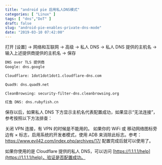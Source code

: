 ```yaml
---
title: "android pie 启用私人DNS模式"
categories: [ "Linux" ]
tags: [ "dns","DoT" ]
draft: false
slug: "android-pie-enables-private-dns-mode"
date: "2019-03-10 07:42:00"
---
```


打开 [设置] → 网络和互联网 → 高级 → 私人 DNS → 私人 DNS 提供的主机名 → 输入上述提供商提供的主机名 → 保存


<!--more-->


```bash
DNS over TLS 提供商
Google: dns.google

Cloudflare: 1dot1dot1dot1.cloudflare-dns.com

Quad9: dns.quad9.net

CleanBrowsing: security-filter-dns.cleanbrowsing.org

红鱼 DNS: dns.rubyfish.cn
```

保存以后，如果私人 DNS 下方显示主机名代表配置成功，如果显示“无法连接”，参考按照以下方法排查：

关闭 VPN 连接，有 VPN 的时候是不能用的。
如果你的 WiFi 或 移动网络图标旁边有 × 标志，启用系统的开发者模式，使用 ADB 来消除此标志。参考：https://www.evil42.com/index.php/archives/17/
配置完成后就可以使用了。

如果你使用的是 Cloudflare 提供的私人 DNS，可以访问 [https://1.1.1.1/help](https://1.1.1.1/help)，验证是否配置成功。